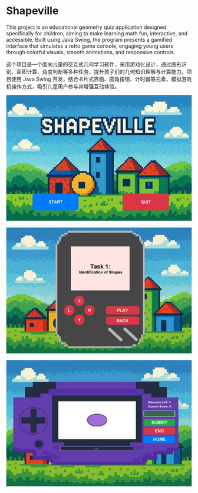 # Shapeville
This project is an educational geometry quiz application designed specifically for children, aiming to make learning math fun, interactive, and accessible. Built using Java Swing, the program presents a gamified interface that simulates a retro game console, engaging young users through colorful visuals, smooth animations, and responsive controls. 

这个项目是一个面向儿童的交互式几何学习软件，采用游戏化设计，通过图形识别、面积计算、角度判断等多种任务，提升孩子们的几何知识理解与计算能力。项目使用 Java Swing 开发，结合卡片式界面、圆角按钮、计时器等元素，模拟游戏机操作方式，吸引儿童用户参与并增强互动体验。

![image-20250806151143310](.\src\image\readme\image-20250806151143310.png)

![image-20250806151217234](.\src\image\readme\image-20250806151217234.png)

![image-20250806151243207](.\src\image\readme\image-20250806151243207.png)

